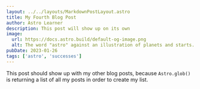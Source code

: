 ```yaml
---
layout: ../../layouts/MarkdownPostLayout.astro
title: My Fourth Blog Post
author: Astro Learner
description: This post will show up on its own
image:
  url: https://docs.astro.build/default-og-image.png
  alt: The word "astro" against an illustration of planets and starts.
pubDate: 2023-01-26
tags: ['astro', 'successes']
---
```


This post should show up with my other blog posts, because `Astro.glob()` is returning a list of all my posts in order to create my list.
